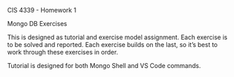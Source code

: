 CIS 4339 - Homework 1

Mongo DB Exercises 

This is designed as tutorial and exercise model assignment. Each exercise is to be solved and reported. Each exercise builds on the last, so it’s best to work through these exercises in order.

Tutorial is designed for both Mongo Shell and VS Code commands.
